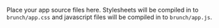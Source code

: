 Place your app source files here. Stylesheets will be compiled in to `brunch/app.css` and javascript files will be
compiled in to `brunch/app.js`.
